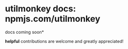 # utilmonkey docs: npmjs.com/utilmonkey

docs coming soon*

**helpful** contributions are welcome and greatly appreciated!
